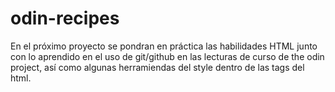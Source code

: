 # odin-recipes

En el próximo proyecto se pondran en práctica las habilidades HTML junto con lo aprendido en el uso de git/github en las lecturas de curso de the odin project, así como algunas herramiendas del style dentro de las tags del html.